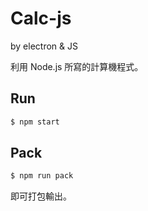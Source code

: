 # Calc-js

by electron &amp; JS

利用 Node.js 所寫的計算機程式。

## Run

```bash
$ npm start
```

## Pack

```bash
$ npm run pack
```

即可打包輸出。
